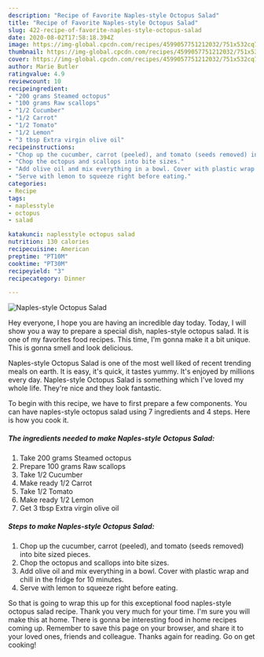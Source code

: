 ```yaml
---
description: "Recipe of Favorite Naples-style Octopus Salad"
title: "Recipe of Favorite Naples-style Octopus Salad"
slug: 422-recipe-of-favorite-naples-style-octopus-salad
date: 2020-08-02T17:58:18.394Z
image: https://img-global.cpcdn.com/recipes/4599057751212032/751x532cq70/naples-style-octopus-salad-recipe-main-photo.jpg
thumbnail: https://img-global.cpcdn.com/recipes/4599057751212032/751x532cq70/naples-style-octopus-salad-recipe-main-photo.jpg
cover: https://img-global.cpcdn.com/recipes/4599057751212032/751x532cq70/naples-style-octopus-salad-recipe-main-photo.jpg
author: Marie Butler
ratingvalue: 4.9
reviewcount: 10
recipeingredient:
- "200 grams Steamed octopus"
- "100 grams Raw scallops"
- "1/2 Cucumber"
- "1/2 Carrot"
- "1/2 Tomato"
- "1/2 Lemon"
- "3 tbsp Extra virgin olive oil"
recipeinstructions:
- "Chop up the cucumber, carrot (peeled), and tomato (seeds removed) into bite sized pieces."
- "Chop the octopus and scallops into bite sizes."
- "Add olive oil and mix everything in a bowl. Cover with plastic wrap and chill in the fridge for 10 minutes."
- "Serve with lemon to squeeze right before eating."
categories:
- Recipe
tags:
- naplesstyle
- octopus
- salad

katakunci: naplesstyle octopus salad 
nutrition: 130 calories
recipecuisine: American
preptime: "PT10M"
cooktime: "PT30M"
recipeyield: "3"
recipecategory: Dinner

---
```



![Naples-style Octopus Salad](https://img-global.cpcdn.com/recipes/4599057751212032/751x532cq70/naples-style-octopus-salad-recipe-main-photo.jpg)

Hey everyone, I hope you are having an incredible day today. Today, I will show you a way to prepare a special dish, naples-style octopus salad. It is one of my favorites food recipes. This time, I'm gonna make it a bit unique. This is gonna smell and look delicious.

Naples-style Octopus Salad is one of the most well liked of recent trending meals on earth. It is easy, it's quick, it tastes yummy. It's enjoyed by millions every day. Naples-style Octopus Salad is something which I've loved my whole life. They're nice and they look fantastic.




To begin with this recipe, we have to first prepare a few components. You can have naples-style octopus salad using 7 ingredients and 4 steps. Here is how you cook it.

<!--inarticleads1-->

##### The ingredients needed to make Naples-style Octopus Salad:

1. Take 200 grams Steamed octopus
1. Prepare 100 grams Raw scallops
1. Take 1/2 Cucumber
1. Make ready 1/2 Carrot
1. Take 1/2 Tomato
1. Make ready 1/2 Lemon
1. Get 3 tbsp Extra virgin olive oil




<!--inarticleads2-->

##### Steps to make Naples-style Octopus Salad:

1. Chop up the cucumber, carrot (peeled), and tomato (seeds removed) into bite sized pieces.
1. Chop the octopus and scallops into bite sizes.
1. Add olive oil and mix everything in a bowl. Cover with plastic wrap and chill in the fridge for 10 minutes.
1. Serve with lemon to squeeze right before eating.




So that is going to wrap this up for this exceptional food naples-style octopus salad recipe. Thank you very much for your time. I'm sure you will make this at home. There is gonna be interesting food in home recipes coming up. Remember to save this page on your browser, and share it to your loved ones, friends and colleague. Thanks again for reading. Go on get cooking!

